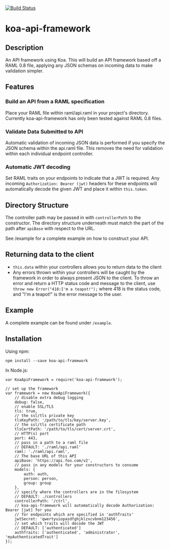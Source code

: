 [![Build Status](https://travis-ci.org/laurieodgers/koa-api-framework.svg?branch=master)](https://travis-ci.org/laurieodgers/koa-api-framework)

# koa-api-framework
## Description

An API framework using Koa. This will build an API framework based off a RAML 0.8 file, applying any JSON schemas on incoming data to make validation simpler.

## Features
### Build an API from a RAML specification
Place your RAML file within raml/api.raml in your project's directory. Currently koa-api-framework has only been tested against RAML 0.8 files.

### Validate Data Submitted to API
Automatic validation of incoming JSON data is performed if you specify the JSON schema within the api.raml file. This removes the need for validation within each individual endpoint controller.

### Automatic JWT decoding
Set RAML traits on your endpoints to indicate that a JWT is required. Any incoming `Authorization: Bearer (jwt)` headers for these endpoints will automatically decode the given JWT and place it within `this.token`.

## Directory Structure
The controller path may be passed in with `controllerPath` to the constructor. The directory structure underneath must match the part of the path after `apiBase` with respect to the URL.

See /example for a complete example on how to construct your API.

## Returning data to the client
- `this.data` within your controllers allows you to return data to the client
- Any errors thrown within your controllers will be caught by the framework in order to always present JSON to the client. To throw an error and return a HTTP status code and message to the client, use `throw new Error("418:I'm a teapot!");` where 418 is the status code, and "I'm a teapot!" is the error message to the user.

## Example
A complete example can be found under `/example`.

## Installation
Using npm:
```
npm install --save koa-api-framework
```

In Node.js:
```
var KoaApiFramework = require('koa-api-framework');

// set up the framework
var framework = new KoaApiFramework({
    // disable extra debug logging
    debug: false,
    // enable SSL/TLS
    tls: true,
    // the ssl/tls private key
    tlsKeyPath: '/path/to/tls/key/server.key',
    // the ssl/tls certificate path
    tlsCertPath: '/path/to/tls/cert/server.crt',
    // HTTP(s) port
    port: 443,
    // pass in a path to a raml file
    // DEFAULT: './raml/api.raml'
    raml: './raml/api.raml',
    // The base URL of this API
    apiBase: 'https://api.foo.com/v2',
    // pass in any models for your constructors to consume
    models: {
        auth: auth,
        person: person,
        group: group
    },
    // specify where the controllers are in the filesystem
    // DEFAULT: ./controllers
    controllerPath: '/ctrl',
    // koa-api-framework will automatically decode Authorization: Bearer [jwt] for you
    // for endpoints which are specified in 'authTraits'
    jwtSecret: 'qwertyuiopasdfghjklzxcvbnm123456',
    // set which traits will decode the JWT
    // DEFAULT: ['authenticated']
    authTraits: ['authenticated', 'administrator', 'myAuthenticatedTrait']
});

```
